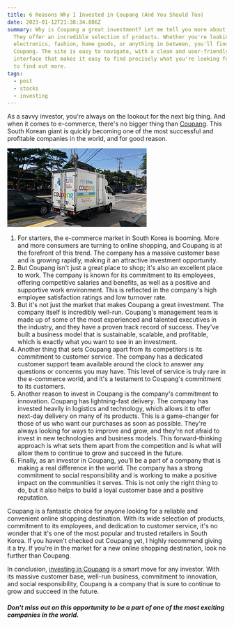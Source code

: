 ```yaml
---
title: 6 Reasons Why I Invested in Coupang (And You Should Too)
date: 2023-01-12T21:38:34.806Z
summary: Why is Coupang a great investment? Let me tell you more about Coupang.
  They offer an incredible selection of products. Whether you're looking for
  electronics, fashion, home goods, or anything in between, you'll find it on
  Coupang. The site is easy to navigate, with a clean and user-friendly
  interface that makes it easy to find precisely what you're looking for. Read
  to find out more.
tags:
  - post
  - stocks
  - investing
---
```

As a savvy investor, you're always on the lookout for the next big thing. And when it comes to e-commerce, there's no bigger thing than [Coupang](https://www.aboutcoupang.com/). This South Korean giant is quickly becoming one of the most successful and profitable companies in the world, and for good reason.

![coupang](/static/img/320px-coupang_2.jpg "coupang cpng")

1. For starters, the e-commerce market in South Korea is booming. More and more consumers are turning to online shopping, and Coupang is at the forefront of this trend. The company has a massive customer base and is growing rapidly, making it an attractive investment opportunity.
2. But Coupang isn't just a great place to shop; it's also an excellent place to work. The company is known for its commitment to its employees, offering competitive salaries and benefits, as well as a positive and supportive work environment. This is reflected in the company's high employee satisfaction ratings and low turnover rate.
3. But it's not just the market that makes Coupang a great investment. The company itself is incredibly well-run. Coupang's management team is made up of some of the most experienced and talented executives in the industry, and they have a proven track record of success. They've built a business model that is sustainable, scalable, and profitable, which is exactly what you want to see in an investment.
4. Another thing that sets Coupang apart from its competitors is its commitment to customer service. The company has a dedicated customer support team available around the clock to answer any questions or concerns you may have. This level of service is truly rare in the e-commerce world, and it's a testament to Coupang's commitment to its customers.
5. Another reason to invest in Coupang is the company's commitment to innovation. Coupang has lightning-fast delivery. The company has invested heavily in logistics and technology, which allows it to offer next-day delivery on many of its products. This is a game-changer for those of us who want our purchases as soon as possible. They're always looking for ways to improve and grow, and they're not afraid to invest in new technologies and business models. This forward-thinking approach is what sets them apart from the competition and is what will allow them to continue to grow and succeed in the future.
6. Finally, as an investor in Coupang, you'll be a part of a company that is making a real difference in the world. The company has a strong commitment to social responsibility and is working to make a positive impact on the communities it serves. This is not only the right thing to do, but it also helps to build a loyal customer base and a positive reputation.

Coupang is a fantastic choice for anyone looking for a reliable and convenient online shopping destination. With its wide selection of products, commitment to its employees, and dedication to customer service, it's no wonder that it's one of the most popular and trusted retailers in South Korea. If you haven't checked out Coupang yet, I highly recommend giving it a try. If you're in the market for a new online shopping destination, look no further than Coupang.

In conclusion, [investing in Coupang](https://ir.aboutcoupang.com/English/home/) is a smart move for any investor. With its massive customer base, well-run business, commitment to innovation, and social responsibility, Coupang is a company that is sure to continue to grow and succeed in the future. 

##### Don't miss out on this opportunity to be a part of one of the most exciting companies in the world.